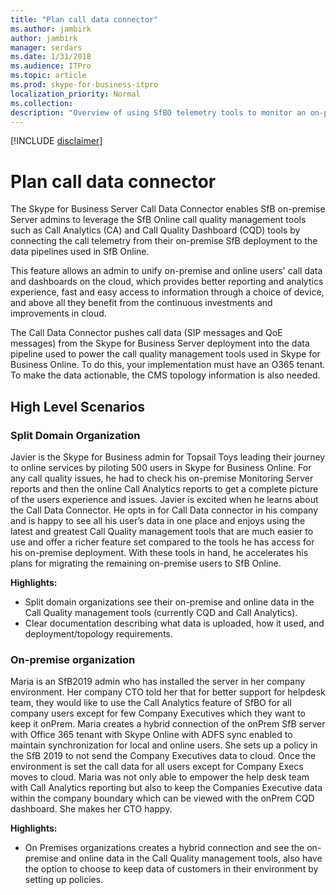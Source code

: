 ```yaml
---
title: "Plan call data connector"
ms.author: jambirk
author: jambirk
manager: serdars
ms.date: 1/31/2018
ms.audience: ITPro
ms.topic: article
ms.prod: skype-for-business-itpro
localization_priority: Normal
ms.collection: 
description: "Overview of using SfBO telemetry tools to monitor an on-prem implementation in a hybrid scenario."
---
```

<!-- PM William Looney  -->

[!INCLUDE [disclaimer](../disclaimer.md)]
# Plan call data connector

The Skype for Business Server Call Data Connector enables SfB on-premise Server admins to leverage the SfB Online call quality management tools such as Call Analytics (CA) and Call Quality Dashboard (CQD) tools by connecting the call telemetry from their on-premise SfB deployment to the data pipelines used in SfB Online.

This feature allows an admin to unify on-premise and online users' call data and dashboards on the cloud, which provides better reporting and analytics experience, fast and easy access to information through a choice of device, and above all they benefit from the continuous investments and improvements in cloud. 

The Call Data Connector pushes call data (SIP messages and QoE messages) from the Skype for Business Server deployment into the data pipeline used to power the call quality management tools used in Skype for Business Online. To do this, your implementation must have an O365 tenant. To make the data actionable, the CMS topology information is also needed. 

## High Level Scenarios

###	Split Domain Organization 

Javier is the Skype for Business admin for Topsail Toys leading their journey to online services by piloting 500 users in Skype for Business Online. For any call quality issues, he had to check his on-premise Monitoring Server reports and then the online Call Analytics reports to get a complete picture of the users experience and issues. Javier is excited when he learns about the Call Data Connector. He opts in for Call Data connector in his company and is happy to see all his user’s data in one place and enjoys using the latest and greatest Call Quality management tools that are much easier to use and offer a richer feature set compared to the tools he has access for his on-premise deployment. With these tools in hand, he accelerates his plans for migrating the remaining on-premise users to SfB Online.

**Highlights:**
*	Split domain organizations see their on-premise and online data in the Call Quality management tools (currently CQD and Call Analytics).
*	Clear documentation describing what data is uploaded, how it used, and deployment/topology requirements.

###	On-premise organization
Maria is an SfB2019 admin who has installed the server in her company environment. Her company CTO told her that for better support for helpdesk team, they would like to use the Call Analytics feature of SfBO for all company users except for few Company Executives which they want to keep it onPrem. Maria creates a hybrid connection of the onPrem SfB server with Office 365 tenant with Skype Online with ADFS sync enabled to maintain synchronization for local and online users. She sets up a policy in the SfB 2019 to not send the Company Executives data to cloud. Once the environment is set the call data for all users except for Company Execs moves to cloud. Maria was not only able to empower the help desk team with Call Analytics reporting but also to keep the Companies Executive data within the company boundary which can be viewed with the onPrem CQD dashboard. She makes her CTO happy.

**Highlights:**
*	On Premises organizations creates a hybrid connection and see the on-premise and online data in the Call Quality management tools, also have the option to choose to keep data of customers in their environment by setting up policies.





